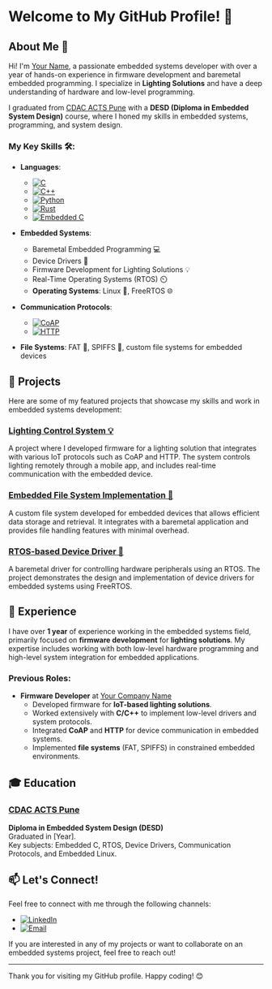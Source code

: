 # Welcome to My GitHub Profile! 🎉

## About Me 👋

Hi! I'm [Your Name](https://www.linkedin.com/in/your-linkedin-profile), a passionate embedded systems developer with over a year of hands-on experience in firmware development and baremetal embedded programming. I specialize in **Lighting Solutions** and have a deep understanding of hardware and low-level programming. 

I graduated from [CDAC ACTS Pune](https://www.cdac.in/) with a **DESD (Diploma in Embedded System Design)** course, where I honed my skills in embedded systems, programming, and system design.

### My Key Skills 🛠️:
- **Languages**: 
    - [![C](https://img.shields.io/badge/C-00599C?style=flat&logo=c&logoColor=white)](https://en.wikipedia.org/wiki/C_(programming_language))
    - [![C++](https://img.shields.io/badge/C%2B%2B-00599C?style=flat&logo=c%2B%2B&logoColor=white)](https://en.wikipedia.org/wiki/C%2B%2B)
    - [![Python](https://img.shields.io/badge/Python-3776AB?style=flat&logo=python&logoColor=white)](https://www.python.org/)
    - [![Rust](https://img.shields.io/badge/Rust-000000?style=flat&logo=rust&logoColor=white)](https://www.rust-lang.org/)
    - [![Embedded C](https://img.shields.io/badge/Embedded_C-00599C?style=flat&logo=c&logoColor=white)](https://en.wikipedia.org/wiki/Embedded_C)

- **Embedded Systems**:
    - Baremetal Embedded Programming 💻
    - Device Drivers 🚗
    - Firmware Development for Lighting Solutions 💡
    - Real-Time Operating Systems (RTOS) ⏲️
    - **Operating Systems**: Linux 🐧, FreeRTOS 🌐

- **Communication Protocols**:
    - [![CoAP](https://img.shields.io/badge/CoAP-006F8C?style=flat&logo=internet-explorer&logoColor=white)](https://en.wikipedia.org/wiki/Constrained_Application_Protocol)
    - [![HTTP](https://img.shields.io/badge/HTTP-00599C?style=flat&logo=google-chrome&logoColor=white)](https://en.wikipedia.org/wiki/Hypertext_Transfer_Protocol)

- **File Systems**: FAT 📂, SPIFFS 📁, custom file systems for embedded devices

## 🚀 Projects

Here are some of my featured projects that showcase my skills and work in embedded systems development:

### [Lighting Control System 💡](https://github.com/your-username/lighting-control-system)
A project where I developed firmware for a lighting solution that integrates with various IoT protocols such as CoAP and HTTP. The system controls lighting remotely through a mobile app, and includes real-time communication with the embedded device.

### [Embedded File System Implementation 📁](https://github.com/your-username/embedded-file-system)
A custom file system developed for embedded devices that allows efficient data storage and retrieval. It integrates with a baremetal application and provides file handling features with minimal overhead.

### [RTOS-based Device Driver 🚗](https://github.com/your-username/rtos-device-driver)
A baremetal driver for controlling hardware peripherals using an RTOS. The project demonstrates the design and implementation of device drivers for embedded systems using FreeRTOS.

## 💼 Experience

I have over **1 year** of experience working in the embedded systems field, primarily focused on **firmware development** for **lighting solutions**. My expertise includes working with both low-level hardware programming and high-level system integration for embedded applications.

### Previous Roles:
- **Firmware Developer** at [Your Company Name](https://www.yourcompanywebsite.com)
    - Developed firmware for **IoT-based lighting solutions**.
    - Worked extensively with **C/C++** to implement low-level drivers and system protocols.
    - Integrated **CoAP** and **HTTP** for device communication in embedded systems.
    - Implemented **file systems** (FAT, SPIFFS) in constrained embedded environments.

## 🎓 Education

### [CDAC ACTS Pune](https://www.cdac.in/)
**Diploma in Embedded System Design (DESD)**  
Graduated in [Year].  
Key subjects: Embedded C, RTOS, Device Drivers, Communication Protocols, and Embedded Linux.

## 📫 Let's Connect!

Feel free to connect with me through the following channels:

- [![LinkedIn](https://img.shields.io/badge/LinkedIn-0077B5?style=flat&logo=linkedin&logoColor=white)](https://www.linkedin.com/in/your-linkedin-profile)
- [![Email](https://img.shields.io/badge/Email-FF3C00?style=flat&logo=gmail&logoColor=white)](mailto:your-email@example.com)

If you are interested in any of my projects or want to collaborate on an embedded systems project, feel free to reach out!

---

Thank you for visiting my GitHub profile. Happy coding! 😊
